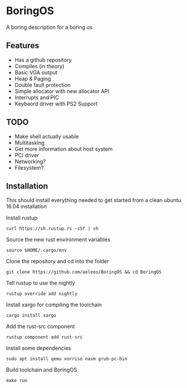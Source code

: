 # BoringOS
A boring description for a boring os


## Features
 - Has a github repository
 - Compiles (in theory)
 - Basic VGA output
 - Heap & Paging
 - Double fault protection
 - Simple allocator with new allocator API
 - Interrupts and PIC
 - Keybaord driver with PS2 Support


## TODO
 - Make shell actually usable
 - Multitasking
 - Get more information about host system
 - PCI driver
 - Networking?
 - Filesystem?


## Installation
This should install everything needed to get started from a clean ubuntu 16.04 installation


Install rustup

`curl https://sh.rustup.rs -sSf | sh`

Source the new rust environment variables

`source $HOME/.cargo/env`

Clone the repository and cd into the folder

`git clone https://github.com/aeleos/BoringOS && cd BoringOS`

Tell rustup to use the nightly

`rustup override add nightly`

Install xargo for compiling the toolchain

`cargo install xargo`

Add the rust-src component

`rustup component add rust-src`

Install some dependencies

`sudo apt install qemu xorriso nasm grub-pc-bin`

Build toolchain and BoringOS

`make run`
